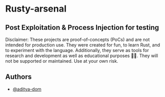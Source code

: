 # Rusty-arsenal
## Post Exploitation &amp; Process Injection for testing
Disclaimer: These projects are proof-of-concepts (PoCs) and are not intended for production use. They were created for fun, to learn Rust, and to experiment with the language. Additionally, they serve as tools for research and development as well as educational purposes 🐱‍👤. 
They will not be supported or maintained. Use at your own risk.

## Authors

- [@aditya-dom](https://www.github.com/aditya-dom)

